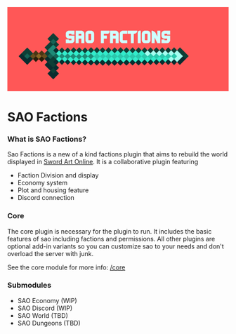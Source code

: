 ![](./assets/logos/sao_factions_long.png)

# SAO Factions

### What is SAO Factions?

Sao Factions is a new of a kind factions plugin that aims to rebuild the world displayed in [Sword Art Online](https://en.wikipedia.org/wiki/Sword_Art_Online).
It is a collaborative plugin featuring 
- Faction Division and display
- Economy system
- Plot and housing feature
- Discord connection


### Core
The core plugin is necessary for the plugin to run. It includes the basic features of sao including
factions and permissions. All other plugins are optional add-in variants so you can customize sao
to your needs and don't overload the server with junk.

See the core module for more info: [/core](/core)
### Submodules

- SAO Economy (WIP)
- SAO Discord (WIP)
- SAO World (TBD)
- SAO Dungeons (TBD)


